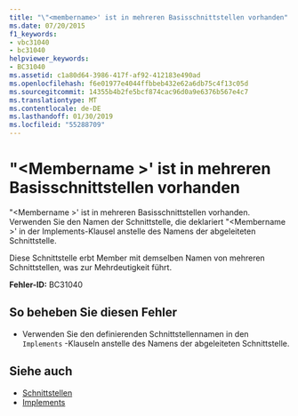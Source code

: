 ```yaml
---
title: "\"<membername>' ist in mehreren Basisschnittstellen vorhanden"
ms.date: 07/20/2015
f1_keywords:
- vbc31040
- bc31040
helpviewer_keywords:
- BC31040
ms.assetid: c1a80d64-3986-417f-af92-412183e490ad
ms.openlocfilehash: f6e01977e4044ffbbeb432e62a6db75c4f13c05d
ms.sourcegitcommit: 14355b4b2fe5bcf874cac96d0a9e6376b567e4c7
ms.translationtype: MT
ms.contentlocale: de-DE
ms.lasthandoff: 01/30/2019
ms.locfileid: "55288709"
---
```

# <a name="membername-exists-in-multiple-base-interfaces"></a>"\<Membername >' ist in mehreren Basisschnittstellen vorhanden
"\<Membername >' ist in mehreren Basisschnittstellen vorhanden. Verwenden Sie den Namen der Schnittstelle, die deklariert "\<Membername >' in der Implements-Klausel anstelle des Namens der abgeleiteten Schnittstelle.  
  
 Diese Schnittstelle erbt Member mit demselben Namen von mehreren Schnittstellen, was zur Mehrdeutigkeit führt.  
  
 **Fehler-ID:** BC31040  
  
## <a name="to-correct-this-error"></a>So beheben Sie diesen Fehler  
  
-   Verwenden Sie den definierenden Schnittstellennamen in den `Implements` -Klauseln anstelle des Namens der abgeleiteten Schnittstelle.  
  
## <a name="see-also"></a>Siehe auch
- [Schnittstellen](../../visual-basic/programming-guide/language-features/interfaces/index.md)
- [Implements](../../visual-basic/language-reference/statements/implements-clause.md)
